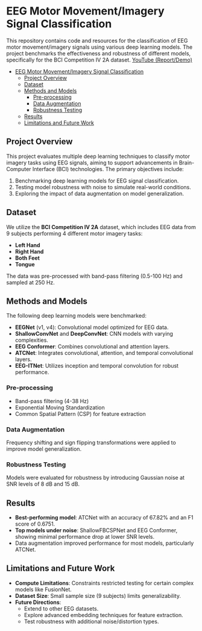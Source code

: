 # EEG Motor Movement/Imagery Signal Classification

This repository contains code and resources for the classification of EEG motor movement/imagery signals using various deep learning models. The project benchmarks the effectiveness and robustness of different models, specifically for the BCI Competition IV 2A dataset.
[YouTube (Report/Demo)](https://youtu.be/-uwCrgJB880)

- [EEG Motor Movement/Imagery Signal Classification](#eeg-motor-movementimagery-signal-classification)
  - [Project Overview](#project-overview)
  - [Dataset](#dataset)
  - [Methods and Models](#methods-and-models)
    - [Pre-processing](#pre-processing)
    - [Data Augmentation](#data-augmentation)
    - [Robustness Testing](#robustness-testing)
  - [Results](#results)
  - [Limitations and Future Work](#limitations-and-future-work)

## Project Overview
This project evaluates multiple deep learning techniques to classify motor imagery tasks using EEG signals, aiming to support advancements in Brain-Computer Interface (BCI) technologies. The primary objectives include:
1. Benchmarking deep learning models for EEG signal classification.
2. Testing model robustness with noise to simulate real-world conditions.
3. Exploring the impact of data augmentation on model generalization.

## Dataset
We utilize the **BCI Competition IV 2A** dataset, which includes EEG data from 9 subjects performing 4 different motor imagery tasks:
- **Left Hand**
- **Right Hand**
- **Both Feet**
- **Tongue**

The data was pre-processed with band-pass filtering (0.5-100 Hz) and sampled at 250 Hz.

## Methods and Models
The following deep learning models were benchmarked:
- **EEGNet** (v1, v4): Convolutional model optimized for EEG data.
- **ShallowConvNet** and **DeepConvNet**: CNN models with varying complexities.
- **EEG Conformer**: Combines convolutional and attention layers.
- **ATCNet**: Integrates convolutional, attention, and temporal convolutional layers.
- **EEG-ITNet**: Utilizes inception and temporal convolution for robust performance.

### Pre-processing
- Band-pass filtering (4-38 Hz)
- Exponential Moving Standardization
- Common Spatial Pattern (CSP) for feature extraction

### Data Augmentation
Frequency shifting and sign flipping transformations were applied to improve model generalization.

### Robustness Testing
Models were evaluated for robustness by introducing Gaussian noise at SNR levels of 8 dB and 15 dB.

## Results
- **Best-performing model**: ATCNet with an accuracy of 67.82% and an F1 score of 0.6751.
- **Top models under noise**: ShallowFBCSPNet and EEG Conformer, showing minimal performance drop at lower SNR levels.
- Data augmentation improved performance for most models, particularly ATCNet.

## Limitations and Future Work
- **Compute Limitations**: Constraints restricted testing for certain complex models like FusionNet.
- **Dataset Size**: Small sample size (9 subjects) limits generalizability.
- **Future Directions**:
  - Extend to other EEG datasets.
  - Explore advanced embedding techniques for feature extraction.
  - Test robustness with additional noise/distortion types.
